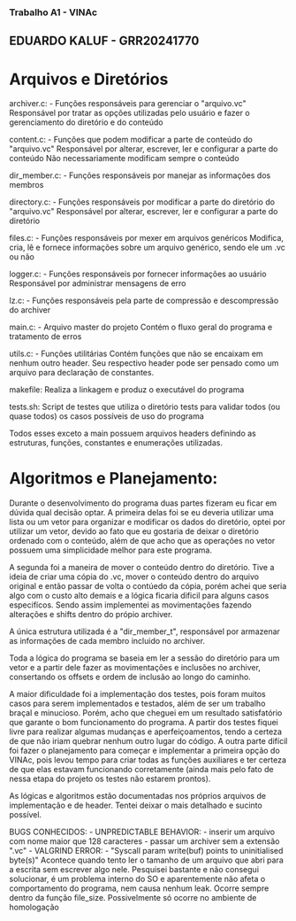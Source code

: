 ### Trabalho A1 - VINAc 

## EDUARDO KALUF - GRR20241770

# Arquivos e Diretórios

archiver.c:
    - Funções responsáveis para gerenciar o "arquivo.vc"
    Responsável por tratar as opções utilizadas pelo usuário e fazer o gerenciamento do diretório e do conteúdo

content.c:
    - Funções que podem modificar a parte de conteúdo do "arquivo.vc"
    Responsável por alterar, escrever, ler e configurar a parte do conteúdo
    Não necessariamente modificam sempre o conteúdo

dir_member.c:
    - Funções responsáveis por manejar as informações dos membros

directory.c:
    - Funções responsáveis por modificar a parte do diretório do "arquivo.vc"
    Responsável por alterar, escrever, ler e configurar a parte do diretório

files.c:
    - Funções responsáveis por mexer em arquivos genéricos
    Modifica, cria, lê e fornece informações sobre um arquivo genérico, sendo ele um .vc ou não 

logger.c:
    - Funções responsáveis por fornecer informações ao usuário
    Responsável por administrar mensagens de erro 

lz.c:
    - Funções responsáveis pela parte de compressão e descompressão do archiver

main.c:
    - Arquivo master do projeto
    Contém o fluxo geral do programa e tratamento de erros

utils.c:
    - Funções utilitárias
    Contém funções que não se encaixam em nenhum outro header.
    Seu respectivo header pode ser pensado como um arquivo para declaração de constantes.

makefile:
    Realiza a linkagem e produz o executável do programa

tests.sh:
    Script de testes que utiliza o diretório tests para validar todos (ou quase todos) os casos possíveis de uso do programa 

Todos esses exceto a main possuem arquivos headers definindo as estruturas, funções, constantes e enumerações utilizadas.

# Algoritmos e Planejamento:

Durante o desenvolvimento do programa duas partes fizeram eu ficar em dúvida qual decisão optar.
A primeira delas foi se eu deveria utilizar uma lista ou um vetor para organizar e modificar os dados do diretório, optei
por utilizar um vetor, devido ao fato que eu gostaria de deixar o diretório ordenado com o conteúdo, além de que 
acho que as operações no vetor possuem uma simplicidade melhor para este programa.

A segunda foi a maneira de mover o conteúdo dentro do diretório.
Tive a ideia de criar uma cópia do .vc, mover o conteúdo dentro do arquivo original e então passar de volta o contúedo da cópia,
porém achei que seria algo com o custo alto demais e a lógica ficaria dificil para alguns casos especifícos.
Sendo assim implementei as movimentações fazendo alterações e shifts dentro do própio archiver.

A única estrutura utilizada é a "dir_member_t", responsável por armazenar as informações de cada membro incluido no archiver.

Toda a lógica do programa se baseia em ler a sessão do diretório para um vetor e a partir dele fazer as movimentações e inclusões
no archiver, consertando os offsets e ordem de inclusão ao longo do caminho.

A maior dificuldade foi a implementação dos testes, pois foram muitos casos para serem implementados e testados, além
de ser um trabalho braçal e minucioso. Porém, acho que cheguei em um resultado satisfatório que garante o bom funcionamento do 
programa.
A partir dos testes fiquei livre para realizar algumas mudanças e aperfeiçoamentos, tendo a certeza de que não iriam 
quebrar nenhum outro lugar do código.
A outra parte difícil foi fazer o planejamento para começar e implementar a primeira opção do VINAc, pois levou tempo
para criar todas as funções auxiliares e ter certeza de que elas estavam funcionando corretamente (ainda mais pelo fato
de nessa etapa do projeto os testes não estarem prontos).

As lógicas e algoritmos estão documentadas nos próprios arquivos de implementação e de header.
Tentei deixar o mais detalhado e sucinto possível.

BUGS CONHECIDOS:
    - UNPREDICTABLE BEHAVIOR:
        - inserir um arquivo com nome maior que 128 caracteres
        - passar um archiver sem a extensão ".vc"
    - VALGRIND ERROR:
        - "Syscall param write(buf) points to uninitialised byte(s)"
            Acontece quando tento ler o tamanho de um arquivo que abri para a escrita sem escrever algo nele.
            Pesquisei bastante e não consegui solucionar, é um problema interno do SO e aparentemente não 
            afeta o comportamento do programa, nem causa nenhum leak. Ocorre sempre dentro da função file_size.
            Possivelmente só ocorre no ambiente de homologação

